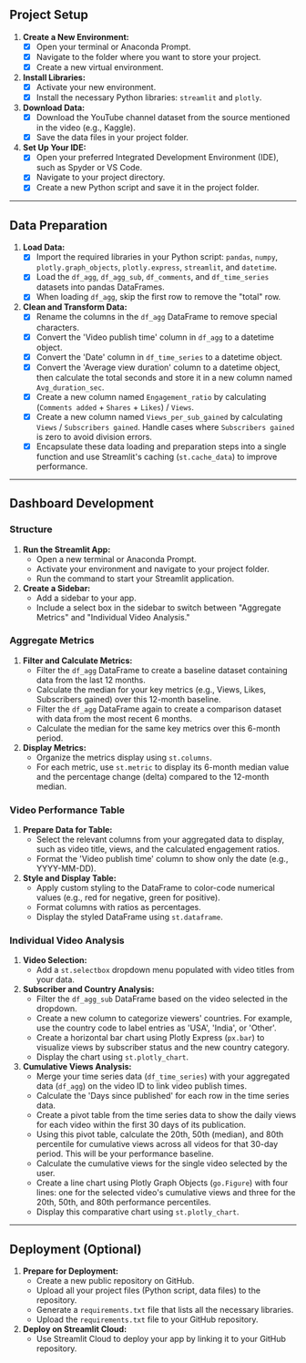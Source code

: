 ## **Project Setup**
1. **Create a New Environment:**
    - [x] Open your terminal or Anaconda Prompt.
    - [x] Navigate to the folder where you want to store your project.
    - [x] Create a new virtual environment.
2. **Install Libraries:**
    - [x] Activate your new environment.
    - [x] Install the necessary Python libraries: `streamlit` and `plotly`.
3. **Download Data:**
    - [x] Download the YouTube channel dataset from the source mentioned in the video (e.g., Kaggle).
    - [x] Save the data files in your project folder.
4. **Set Up Your IDE:**
    - [x] Open your preferred Integrated Development Environment (IDE), such as Spyder or VS Code.
    - [x] Navigate to your project directory.
    - [x] Create a new Python script and save it in the project folder.

---

## **Data Preparation**

1. **Load Data:**
    - [x] Import the required libraries in your Python script: `pandas`, `numpy`, `plotly.graph_objects`, `plotly.express`, `streamlit`, and `datetime`.
    - [x] Load the `df_agg`, `df_agg_sub`, `df_comments`, and `df_time_series` datasets into pandas DataFrames.
    - [x] When loading `df_agg`, skip the first row to remove the "total" row.
2. **Clean and Transform Data:**
    - [x] Rename the columns in the `df_agg` DataFrame to remove special characters.
    - [x] Convert the 'Video publish time' column in `df_agg` to a datetime object.
    - [x] Convert the 'Date' column in `df_time_series` to a datetime object.
    - [x] Convert the 'Average view duration' column to a datetime object, then calculate the total seconds and store it in a new column named `Avg_duration_sec`.
    - [x] Create a new column named `Engagement_ratio` by calculating (`Comments added` + `Shares` + `Likes`) / `Views`.
    - [x] Create a new column named `Views_per_sub_gained` by calculating `Views` / `Subscribers gained`. Handle cases where `Subscribers gained` is zero to avoid division errors.
    - [x] Encapsulate these data loading and preparation steps into a single function and use Streamlit's caching (`st.cache_data`) to improve performance.

---

## **Dashboard Development**

### **Structure**

1. **Run the Streamlit App:**
    - Open a new terminal or Anaconda Prompt.
    - Activate your environment and navigate to your project folder.
    - Run the command to start your Streamlit application.
2. **Create a Sidebar:**
    - Add a sidebar to your app.
    - Include a select box in the sidebar to switch between "Aggregate Metrics" and "Individual Video Analysis."

### **Aggregate Metrics**

1. **Filter and Calculate Metrics:**
    - Filter the `df_agg` DataFrame to create a baseline dataset containing data from the last 12 months.
    - Calculate the median for your key metrics (e.g., Views, Likes, Subscribers gained) over this 12-month baseline.
    - Filter the `df_agg` DataFrame again to create a comparison dataset with data from the most recent 6 months.
    - Calculate the median for the same key metrics over this 6-month period.
2. **Display Metrics:**
    - Organize the metrics display using `st.columns`.
    - For each metric, use `st.metric` to display its 6-month median value and the percentage change (delta) compared to the 12-month median.

### **Video Performance Table**

1. **Prepare Data for Table:**
    - Select the relevant columns from your aggregated data to display, such as video title, views, and the calculated engagement ratios.
    - Format the 'Video publish time' column to show only the date (e.g., YYYY-MM-DD).
2. **Style and Display Table:**
    - Apply custom styling to the DataFrame to color-code numerical values (e.g., red for negative, green for positive).
    - Format columns with ratios as percentages.
    - Display the styled DataFrame using `st.dataframe`.

### **Individual Video Analysis**

1. **Video Selection:**
    - Add a `st.selectbox` dropdown menu populated with video titles from your data.
2. **Subscriber and Country Analysis:**
    - Filter the `df_agg_sub` DataFrame based on the video selected in the dropdown.
    - Create a new column to categorize viewers' countries. For example, use the country code to label entries as 'USA', 'India', or 'Other'.
    - Create a horizontal bar chart using Plotly Express (`px.bar`) to visualize views by subscriber status and the new country category.
    - Display the chart using `st.plotly_chart`.
3. **Cumulative Views Analysis:**
    - Merge your time series data (`df_time_series`) with your aggregated data (`df_agg`) on the video ID to link video publish times.
    - Calculate the 'Days since published' for each row in the time series data.
    - Create a pivot table from the time series data to show the daily views for each video within the first 30 days of its publication.
    - Using this pivot table, calculate the 20th, 50th (median), and 80th percentile for cumulative views across all videos for that 30-day period. This will be your performance baseline.
    - Calculate the cumulative views for the single video selected by the user.
    - Create a line chart using Plotly Graph Objects (`go.Figure`) with four lines: one for the selected video's cumulative views and three for the 20th, 50th, and 80th performance percentiles.
    - Display this comparative chart using `st.plotly_chart`.

---

## **Deployment (Optional)**

1. **Prepare for Deployment:**
    - Create a new public repository on GitHub.
    - Upload all your project files (Python script, data files) to the repository.
    - Generate a `requirements.txt` file that lists all the necessary libraries.
    - Upload the `requirements.txt` file to your GitHub repository.
2. **Deploy on Streamlit Cloud:**
    - Use Streamlit Cloud to deploy your app by linking it to your GitHub repository.